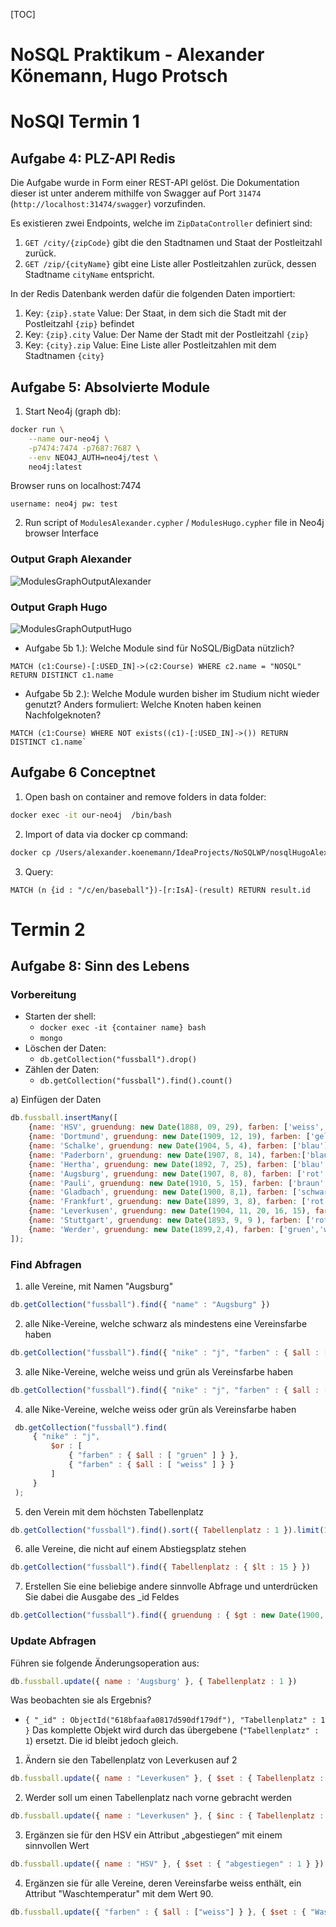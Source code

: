 [TOC]
# NoSQL Praktikum - Alexander Könemann, Hugo Protsch

# NoSQl Termin 1

## Aufgabe 4: PLZ-API Redis
Die Aufgabe wurde in Form einer REST-API gelöst.
Die Dokumentation dieser ist unter anderem mithilfe von Swagger auf Port `31474` (`http://localhost:31474/swagger`) vorzufinden.

Es existieren zwei Endpoints, welche im `ZipDataController` definiert sind:
1. `GET /city/{zipCode}` gibt die den Stadtnamen und Staat der Postleitzahl zurück.
2. `GET /zip/{cityName}` gibt eine Liste aller Postleitzahlen zurück, dessen Stadtname `cityName` entspricht.

In der Redis Datenbank werden dafür die folgenden Daten importiert:

1. Key: `{zip}.state` Value: Der Staat, in dem sich die Stadt mit der Postleitzahl `{zip}` befindet
2. Key: `{zip}.city` Value: Der Name der Stadt mit der Postleitzahl `{zip}`
3. Key: `{city}.zip` Value: Eine Liste aller Postleitzahlen mit dem Stadtnamen `{city}`

## Aufgabe 5: Absolvierte Module
1. Start Neo4j (graph db):
```bash
docker run \
    --name our-neo4j \
    -p7474:7474 -p7687:7687 \
    --env NEO4J_AUTH=neo4j/test \
    neo4j:latest
```
Browser runs on localhost:7474
```
username: neo4j pw: test
```
2. Run script of `ModulesAlexander.cypher` / `ModulesHugo.cypher` file in Neo4j browser Interface

### Output Graph Alexander

![ModulesGraphOutputAlexander](Aufgabe5-graph-db/ModulesGraphOutputAlexander.png)

### Output Graph Hugo

![ModulesGraphOutputHugo](Aufgabe5-graph-db/ModulesGraphOutputHugo.png)

- Aufgabe 5b 1.): Welche Module sind für NoSQL/BigData nützlich?
```cypher
MATCH (c1:Course)-[:USED_IN]->(c2:Course) WHERE c2.name = "NOSQL" RETURN DISTINCT c1.name
```
- Aufgabe 5b 2.): Welche Module wurden bisher im Studium nicht wieder genutzt? 
Anders formuliert: Welche Knoten haben keinen Nachfolgeknoten?
```cypher
MATCH (c1:Course) WHERE NOT exists((c1)-[:USED_IN]->()) RETURN DISTINCT c1.name`
```

## Aufgabe 6 Conceptnet
1. Open bash on container and remove folders in data folder:
```bash
docker exec -it our-neo4j  /bin/bash
```
2. Import of data via docker cp command:
```bash
docker cp /Users/alexander.koenemann/IdeaProjects/NoSQLWP/nosqlHugoAlex/Aufgabe6-graph-db/neo4j-v4-data/. our-neo4j:data/
```
3. Query:
```cypher
MATCH (n {id : "/c/en/baseball"})-[r:IsA]-(result) RETURN result.id
````

# Termin 2
## Aufgabe 8: Sinn des Lebens
### Vorbereitung
- Starten der shell:
   - `docker exec -it {container name} bash`
   - `mongo`
- Löschen der Daten: 
  - `db.getCollection("fussball").drop()`
- Zählen der Daten:
  - `db.getCollection("fussball").find().count()`

a) Einfügen der Daten
```javascript
db.fussball.insertMany([
    {name: 'HSV', gruendung: new Date(1888, 09, 29), farben: ['weiss', 'rot'], Tabellenplatz: 17, nike: 'n'},
    {name: 'Dortmund', gruendung: new Date(1909, 12, 19), farben: ['gelb', 'schwarz'], Tabellenplatz: 16, nike: 'n'},
    {name: 'Schalke', gruendung: new Date(1904, 5, 4), farben: ['blau'], Tabellenplatz: 15, nike: 'n'},
    {name: 'Paderborn', gruendung: new Date(1907, 8, 14), farben:['blau', 'weiss', ], Tabellenplatz:14, nike:'n', },
    {name: 'Hertha', gruendung: new Date(1892, 7, 25), farben: ['blau', 'weiss'], Tabellenplatz: 13, nike: 'j'},
    {name: 'Augsburg', gruendung: new Date(1907, 8, 8), farben: ['rot', 'weiss'], Tabellenplatz: 12,  nike: 'j'},
    {name: 'Pauli', gruendung: new Date(1910, 5, 15), farben: ['braun', 'weiss'], Tabellenplatz: 11, nike: 'n'},
    {name: 'Gladbach', gruendung: new Date(1900, 8,1), farben: ['schwarz', 'weiss', 'gruen'], Tabellenplatz: 10, nike: 'n'},
    {name: 'Frankfurt', gruendung: new Date(1899, 3, 8), farben: ['rot', 'schwarz', 'weiss'], Tabellenplatz: 9, nike: 'j'},
    {name: 'Leverkusen', gruendung: new Date(1904, 11, 20, 16, 15), farben: ['rot', 'schwarz'], Tabellenplatz: 8, nike: 'n'},
    {name: 'Stuttgart', gruendung: new Date(1893, 9, 9 ), farben: ['rot', 'weiss'], Tabellenplatz: 7, nike: 'n'},
    {name: 'Werder', gruendung: new Date(1899,2,4), farben: ['gruen','weiss'], Tabellenplatz: 6, nike: 'j'}
]);
```
### Find Abfragen
1. alle Vereine, mit Namen "Augsburg"
```javascript
db.getCollection("fussball").find({ "name" : "Augsburg" })
```
2. alle Nike-Vereine, welche schwarz als mindestens eine Vereinsfarbe haben
```javascript
db.getCollection("fussball").find({ "nike" : "j", "farben" : { $all : [ "schwarz" ] } })
```
3. alle Nike-Vereine, welche weiss und grün als Vereinsfarbe haben
```javascript
db.getCollection("fussball").find({ "nike" : "j", "farben" : { $all : [ "weiss", "gruen" ] } })
```
4. alle Nike-Vereine, welche weiss oder grün als Vereinsfarbe haben
```javascript
 db.getCollection("fussball").find( 
     { "nike" : "j",
         $or : [
             { "farben" : { $all : [ "gruen" ] } },
             { "farben" : { $all : [ "weiss" ] } } 
         ] 
     } 
 );
```
5. den Verein mit dem höchsten Tabellenplatz
```javascript
db.getCollection("fussball").find().sort({ Tabellenplatz : 1 }).limit(1)
```
6. alle Vereine, die nicht auf einem Abstiegsplatz stehen
```javascript
db.getCollection("fussball").find({ Tabellenplatz : { $lt : 15 } })
```
7. Erstellen Sie eine beliebige andere sinnvolle Abfrage und unterdrücken Sie dabei die Ausgabe des \_id Feldes
```javascript
db.getCollection("fussball").find({ gruendung : { $gt : new Date(1900, 1, 1) } }, { _id : 0 })
```

### Update Abfragen
Führen sie folgende Änderungsoperation aus:
```javascript
db.fussball.update({ name : 'Augsburg' }, { Tabellenplatz : 1 })
```
Was beobachten sie als Ergebnis?
  - `{ "_id" : ObjectId("618bfaafa0817d590df179df"), "Tabellenplatz" : 1 }`
  Das komplette Objekt wird durch das übergebene (`"Tabellenplatz" : 1`) ersetzt. Die id bleibt jedoch gleich.

1. Ändern sie den Tabellenplatz von Leverkusen auf 2
```javascript
db.fussball.update({ name : "Leverkusen" }, { $set : { Tabellenplatz : 2 } })
```
2. Werder soll um einen Tabellenplatz nach vorne gebracht werden
```javascript
db.fussball.update({ name : "Leverkusen" }, { $inc : { Tabellenplatz : - 1 } })
```
3. Ergänzen sie für den HSV ein Attribut „abgestiegen“ mit einem sinnvollen Wert
```javascript
db.fussball.update({ name : "HSV" }, { $set : { "abgestiegen" : 1 } })
```
4. Ergänzen sie für alle Vereine, deren Vereinsfarbe weiss enthält, ein Attribut "Waschtemperatur" mit dem Wert 90.
```javascript
db.fussball.update({ "farben" : { $all : ["weiss"] } }, { $set : { "Waschtemperatur" : 90 } }, { multi : true } )
```

